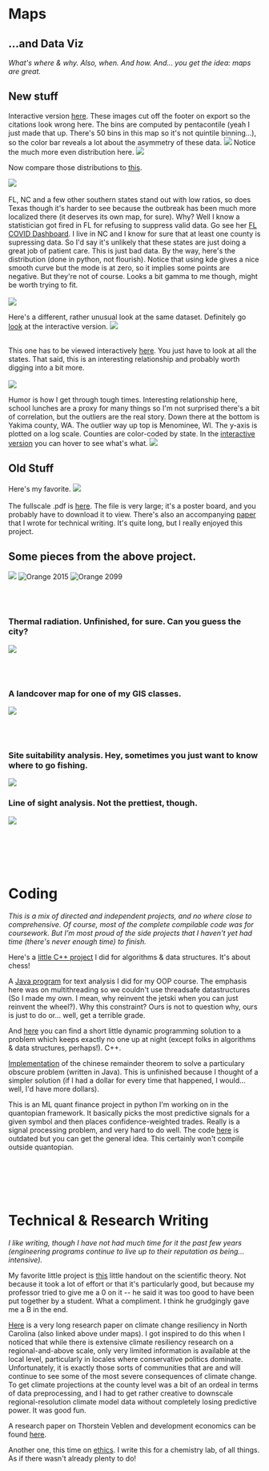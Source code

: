 # Maps
## ...and Data Viz
*What's where & why. Also, when. And how. And... you get the idea: maps are great.*

## New stuff

Interactive version [here](https://public.flourish.studio/visualisation/3278148/). These images cut off the footer on export so the citations look wrong here. The bins are computed by pentacontile (yeah I just made that up. There's 50 bins in this map so it's not quintile binning...), so the color bar reveals a lot about the asymmetry of these data.
![](https://github.com/mcknn/Portfolio/blob/master/images/COVID19_Deaths_US.png)
Notice the much more even distribution here.
![](https://github.com/mcknn/Portfolio/blob/master/images/COVID19_Cases_US.png)

Now compare those distributions to [this](https://public.flourish.studio/visualisation/3281010).

![](https://github.com/mcknn/Portfolio/blob/master/images/COVID19_Deaths_per_Case.png)
<br><br/>
FL, NC and a few other southern states stand out with low ratios, so does Texas though it's harder to see because the outbreak has been much more localized there (it deserves its own map, for sure). Why? Well I know a statistician got fired in FL for refusing to suppress valid data. Go see her [FL COVID Dashboard](https://experience.arcgis.com/experience/7572b118dc3c48d885d1c643c195314e/). I live in NC and I know for sure that at least one county is supressing data. So I'd say it's unlikely that these states are just doing a great job of patient care. This is just bad data. By the way, here's the distribution (done in python, not flourish). Notice that using kde gives a nice smooth curve but the mode is at zero, so it implies some points are negative. But they're not of course. Looks a bit gamma to me though, might be worth trying to fit. <br><br/>
![](https://github.com/mcknn/Portfolio/blob/master/images/deaths_per_case_kde.png)

Here's a different, rather unusual look at the same dataset. Definitely go [look](https://public.flourish.studio/visualisation/3281744/) at the interactive version.
![](https://github.com/mcknn/Portfolio/blob/master/images/COVID19_by_st_cty_Treemap.png)<br><br/>

This one has to be viewed interactively [here](https://public.flourish.studio/visualisation/3288891). You just have to look at all the states. That said, this is an interesting relationship and probably worth digging into a bit more.<br><br/>
![](https://github.com/mcknn/Portfolio/blob/master/images/COVID19%20deaths%20per%20case%20vs%20YPPL.png)


Humor is how I get through tough times. Interesting relationship here, school lunches are a proxy for many things so I'm not surprised there's a bit of correlation, but the outliers are the real story. Down there at the bottom is Yakima county, WA. The outlier way up top is Menominee, WI. The y-axis is plotted on a log scale. Counties are color-coded by state. In the [interactive version](https://public.flourish.studio/visualisation/3281437) you can hover to see what's what.
![](https://github.com/mcknn/Portfolio/blob/master/images/Free_Lunch.png)

## Old Stuff

Here's my favorite. 
![](https://github.com/mcknn/Portfolio/blob/master/images/ncccmap.png)
<br><br/>
The fullscale .pdf is [here](https://github.com/mcknn/Portfolio/blob/master/pdf/GISIIProjectMcKann.pdf). The file is very large; it's a poster board, and you probably have to download it to view. There's also an accompanying [paper](https://github.com/mcknn/Portfolio/blob/master/pdf/TechrepFinalDraft.pdf) that I wrote for technical writing. It's quite long, but I really enjoyed this project.

## Some pieces from the above project.
![](https://github.com/mcknn/Portfolio/blob/master/images/changeIndexAlg.png)
![Orange 2015](https://github.com/mcknn/Portfolio/blob/master/images/orange15.jpg)
![Orange 2099](https://github.com/mcknn/Portfolio/blob/master/images/orange99.jpg)

<br></br>
### Thermal radiation. Unfinished, for sure. Can you guess the city?

![](https://github.com/mcknn/Portfolio/blob/master/images/heat.JPG)

<br></br>
### A landcover map for one of my GIS classes.
![](https://github.com/mcknn/Portfolio/blob/master/images/Lab2.jpg)


<br></br>
### Site suitability analysis. Hey, sometimes you just want to know where to go fishing.
![](https://github.com/mcknn/Portfolio/blob/master/images/Sturgfinal.jpg)


### Line of sight analysis. Not the prettiest, though.
![](https://github.com/mcknn/Portfolio/blob/master/images/Lab_3.jpg)




<br></br>
<br></br>
# Coding
*This is a mix of directed and independent projects, and no where close to comprehensive. Of course, most of the complete compilable code was for coursework. But I'm most proud of the side projects that I haven't yet had time (there's never enough time) to finish.*

Here's a [little C++ project](https://repl.it/@mcknn/KnightMove#main.cpp) I did for algorithms & data structures. It's about chess!

A [Java program](https://repl.it/@mcknn/ShrillSubtleFrontpage#Main.java) for text analysis I did for my OOP course. The emphasis here was on multithreading so we couldn't use threadsafe datastructures (So I made my own. I mean, why reinvent the jetski when you can just reinvent the wheel?). Why this constraint? Ours is not to question why, ours is just to do or... well, get a terrible grade.

And [here](https://repl.it/@mcknn/CMPSC-465-Project-6#main.cpp) you can find a short little dynamic programming solution to a problem which keeps exactly no one up at night (except folks in algorithms & data structures, perhaps!). C++.

[Implementation](https://repl.it/@mcknn/CRT-implementation#CRT.java) of the chinese remainder theorem to solve a particulary obscure problem (written in Java). This is unfinished because I thought of a simpler solution (if I had a dollar for every time that happened, I would... well, I'd have more dollars).

This is an ML quant finance project in python I'm working on in the quantopian framework. It basically picks the most predictive signals for a given symbol and then places confidence-weighted trades. Really is a signal processing problem, and very hard to do well. The code [here](https://repl.it/@mcknn/UsableUnselfishCookie#main.py) is outdated but you can get the general idea. This certainly won't compile outside quantopian.



<br></br>
<br></br>
# Technical & Research Writing
*I like writing, though I have not had much time for it the past few years (engineering programs continue to live up to their reputation as being... intensive).*

My favorite little project is [this](https://github.com/mcknn/Portfolio/blob/master/pdf/Scientific%20theory.pdf) little handout on the scientific theory. Not because it took a lot of effort or that it's particularly good, but because my professor tried to give me a 0 on it -- he said it was too good to have been put together by a student. What a compliment. I think he grudgingly gave me a B in the end.

[Here](https://github.com/mcknn/Portfolio/blob/master/pdf/TechrepFinalDraft.pdf) is a very long research paper on climate change resiliency in North Carolina (also linked above under maps). I got inspired to do this when I noticed that while there is extensive climate resiliency research on a regional-and-above scale, only very limited information is available at the local level, particularly in locales where conservative politics dominate. Unfortunately, it is exactly those sorts of communities that are and will continue to see some of the most severe consequences of climate change. To get climate projections at the county level was a bit of an ordeal in terms of data preprocessing, and I had to get rather creative to downscale regional-resolution climate model data without completely losing predictive power. It was good fun.

A research paper on Thorstein Veblen and development economics can be found [here](https://github.com/mcknn/Portfolio/blob/master/pdf/McKann_final.pdf).

Another one, this time on [ethics](https://github.com/mcknn/Portfolio/blob/master/pdf/EthicsPaperMcKann.pdf). I write this for a chemistry lab, of all things. As if there wasn't already plenty to do!

